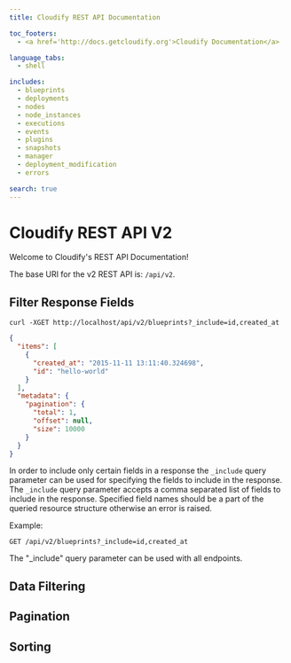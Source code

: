 ```yaml
---
title: Cloudify REST API Documentation

toc_footers:
  - <a href='http://docs.getcloudify.org'>Cloudify Documentation</a>

language_tabs:
  - shell

includes:
  - blueprints
  - deployments
  - nodes
  - node_instances
  - executions
  - events
  - plugins
  - snapshots
  - manager
  - deployment_modification
  - errors

search: true
---
```


# Cloudify REST API V2
Welcome to Cloudify's REST API Documentation!

The base URI for the v2 REST API is: `/api/v2`.

## Filter Response Fields

```shell
curl -XGET http://localhost/api/v2/blueprints?_include=id,created_at
```

```json
{
  "items": [
    {
      "created_at": "2015-11-11 13:11:40.324698",
      "id": "hello-world"
    }
  ],
  "metadata": {
    "pagination": {
      "total": 1,
      "offset": null,
      "size": 10000
    }
  }
}
```

In order to include only certain fields in a response the `_include` query parameter can be used for specifying the fields to include in the response. The `_include` query parameter accepts a comma separated list of fields to include in the response. Specified field names should be a part of the queried resource structure otherwise an error is raised.

Example:

`GET /api/v2/blueprints?_include=id,created_at`

<aside class="notice">
  The "_include" query parameter can be used with all endpoints.
</aside>


## Data Filtering

## Pagination

## Sorting
